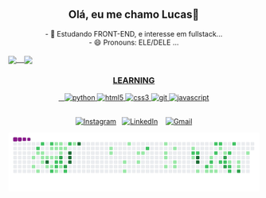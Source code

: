 
 <div align="center">
   <h2> Olá, eu me chamo Lucas👋</h2> 
  - 🌱 Estudando FRONT-END, e interesse em fullstack...<br>
 - 😄 Pronouns: ELE/DELE ...
 </div>
 
<div  align="center" style="display: flex; max-width: 800px; margin: auto;">
  <a href="https://github.com/Lucas2907">
   <br>
  <img align="center" height="160em" src="https://github-readme-stats.vercel.app/api?username=Lucas2907&show_icons=true&theme=github_dark"/>
    &nbsp;&nbsp;
  <img align="center" height="160em" src="https://github-readme-stats.vercel.app/api/top-langs/?username=Lucas2907&layout=compact&langs_count=16&theme=github_dark"/>
</div>



<div align="center">
  <h3>LEARNING</h3>
  &nbsp;&nbsp;
  <img src="https://cdn.jsdelivr.net/gh/devicons/devicon/icons/python/python-original.svg" alt="python" width="40" height="40"/>
  <img src="https://cdn.jsdelivr.net/gh/devicons/devicon/icons/html5/html5-original.svg" alt="html5" width="40" height="40"/>
  <img src="https://cdn.jsdelivr.net/gh/devicons/devicon/icons/css3/css3-original.svg" alt="css3" width="40" height="40"/>                                             
  <img src="https://cdn.jsdelivr.net/gh/devicons/devicon@latest/icons/git/git-plain-wordmark.svg" alt="git" width="40" height="40"/>
  <img src="https://cdn.jsdelivr.net/gh/devicons/devicon/icons/javascript/javascript-original.svg" alt="javascript" width="40" height="40"/>
 </div>
<div>
 <br>
  <p align="center">
  <a href="https://www.instagram.com/lucas_garcia.29/"><img src="https://img.shields.io/badge/Instagram-%23E4405F.svg?&style=for-the-badge&logo=Instagram&logoColor=white" alt="Instagram"></a>&nbsp;&nbsp;
  <a href="https://www.linkedin.com/in/lucas-pasa/"><img src="https://img.shields.io/badge/LinkedIn-%230077B5.svg?&style=for-the-badge&logo=LinkedIn&logoColor=white" alt="LinkedIn"></a>&nbsp &nbsp
  <a href="mailto:contatolucaspasa@gmail.com "><img src="https://img.shields.io/badge/Gmail-%23D14836.svg?&style=for-the-badge&logo=Gmail&logoColor=white" alt="Gmail"></a>

  </p>

  ![snake gif](https://github.com/Lucas2907/Lucas2907/blob/output/github-contribution-grid-snake.gif)
</div>

          
